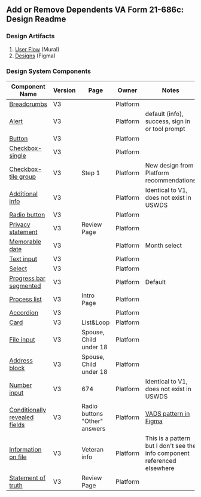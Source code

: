 ## Add or Remove Dependents VA Form 21-686c: Design Readme

### Design Artifacts
1. [User Flow](https://app.mural.co/t/coforma8350/m/coforma8350/1693342568662/de8a4eb202d07e4802e1be45fe7f6a8f5d02128e?sender=u25797e1e73ca47c67e3c4331) (Mural)
2. [Designs](https://www.figma.com/file/7W55oNwdVXvXOTI9SaFzQ7/686c-Add-or-Remove-Dependents?type=design&node-id=8%3A9&mode=design&t=AcIv03oHGZlFDriH-1) (Figma)

### Design System Components

|Component Name|Version|Page|Owner|Notes|
|--------------|-------|----|-----|-----|
|[Breadcrumbs](https://design.va.gov/components/breadcrumbs#default)|V3||Platform||
|[Alert](https://design.va.gov/components/alert)|V3| |Platform|default (info), success, sign in or tool prompt|
|[Button](https://design.va.gov/components/button/#examples---v3)|V3| |Platform| |
|[Checkbox-single](https://design.va.gov/components/form/checkbox#examples---single---v3)|V3| |Platform| |
|[Checkbox-tile group](https://design.va.gov/components/form/checkbox#tile-1)|V3|Step 1|Platform|New design from Platform recommendations|
|[Additional info](https://design.va.gov/components/additional-info#default)|V3| |Platform|Identical to V1, does not exist in USWDS |
|[Radio button](https://design.va.gov/components/form/radio-button#default)|V3| |Platform| |
|[Privacy statement](https://design.va.gov/components/form/privacy-agreement#examples---v3)|V3|Review Page|Platform||
|[Memorable date](https://design.va.gov/components/form/memorable-date#month-select)|V3| |Platform|Month select|
|[Text input](https://design.va.gov/components/form/text-input#examples---v3)|V3| |Platform| |
|[Select](https://design.va.gov/components/form/select#examples---v3)|V3| |Platform| |
|[Progress bar segmented](https://design.va.gov/components/form/progress-bar-segmented#default)|V3||Platform|Default|
|[Process list](https://design.va.gov/components/process-list#examples---v3)|V3|Intro Page|Platform| |
|[Accordion](https://design.va.gov/components/accordion#examples---v3)|V3||Platform||
|[Card](https://design.va.gov/components/card#default---white-with-border)|V3|List&Loop|Platform| |
|[File input](https://design.va.gov/components/form/file-input#accepts-only-specific-file-types)|V3|Spouse, Child under 18|Platform| |
|[Address block](https://design.va.gov/components/address-block#examples)|V3|Spouse, Child under 18|Platform| |
|[Number input](https://design.va.gov/components/form/number-input#hint-text)|V3|674|Platform|Identical to V1, does not exist in USWDS|
|[Conditionally revealed fields](https://design.va.gov/patterns/ask-users-for/relationship#conditionally-revealed-fields)|V3|Radio buttons "Other" answers|Platform|[VADS pattern in Figma](https://www.figma.com/file/4A3O3mVx4xDAKfHE7fPF1U/VADS-Templates%2C-Patterns%2C-and-Forms?type=design&node-id=2988%3A24492&mode=design&t=pfavvPC0uZ0kM5nE-1)|
|[Information on file](https://design.va.gov/patterns/help-users-to/know-how-their-information-is-updated#communicate-information-that-is-on-file)|V3|Veteran info|Platform|This is a pattern but I don't see the info component referenced elsewhere|
|[Statement of truth](https://design.va.gov/components/form/statement-of-truth#examples---v3)|V3|Review Page|Platform||
